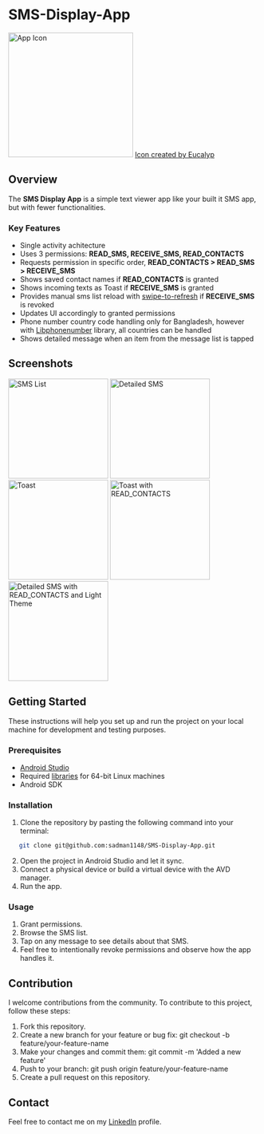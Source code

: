# SMS-Display-App

<img src="https://github.com/sadman1148/SMS-Display-App/assets/71433330/ee652f13-d652-4e73-b7cc-247e83e64658" width="250" alt="App Icon">
<a href="https://www.flaticon.com/free-icons/sms" title="sms icons">Icon created by Eucalyp</a>

## Overview
The **SMS Display App** is a simple text viewer app like your built it SMS app, but with fewer functionalities.

### Key Features
- Single activity achitecture
- Uses 3 permissions: **READ_SMS, RECEIVE_SMS, READ_CONTACTS**
- Requests permission in specific order, **READ_CONTACTS > READ_SMS > RECEIVE_SMS**
- Shows saved contact names if **READ_CONTACTS** is granted
- Shows incoming texts as Toast if **RECEIVE_SMS** is granted
- Provides manual sms list reload with [swipe-to-refresh](https://developer.android.com/develop/ui/views/touch-and-input/swipe/add-swipe-interface) if **RECEIVE_SMS** is revoked
- Updates UI accordingly to granted permissions
- Phone number country code handling only for Bangladesh, however with [Libphonenumber](https://mvnrepository.com/artifact/com.googlecode.libphonenumber/libphonenumber/8.7.0) library, all countries can be handled
- Shows detailed message when an item from the message list is tapped

## Screenshots
<img src="https://github.com/sadman1148/SMS-Display-App/assets/71433330/759942b4-4cc0-47c4-a22f-3aa38f629252" width="200" alt="SMS List">
<img src="https://github.com/sadman1148/SMS-Display-App/assets/71433330/45e097ca-44ee-4e4a-a515-4fe4a056c646" width="200" alt="Detailed SMS">
<img src="https://github.com/sadman1148/SMS-Display-App/assets/71433330/3b6cac00-9539-46d1-ba3b-7fe364b17607" width="200" alt="Toast">
<img src="https://github.com/sadman1148/SMS-Display-App/assets/71433330/e2bc200c-8c71-4bf6-bd69-a89b4dc186e9" width="200" alt="Toast with READ_CONTACTS">
<img src="https://github.com/sadman1148/SMS-Display-App/assets/71433330/5bc68981-2c02-43cf-b806-15dfa0d8897b" width="200" alt="Detailed SMS with READ_CONTACTS and Light Theme">

## Getting Started
These instructions will help you set up and run the project on your local machine for development and testing purposes.

### Prerequisites
- [Android Studio](https://developer.android.com/studio)
- Required [libraries](https://developer.android.com/studio/install#64bit-libs) for 64-bit Linux machines
- Android SDK

### Installation
1. Clone the repository by pasting the following command into your terminal:
```bash
   git clone git@github.com:sadman1148/SMS-Display-App.git
```
2. Open the project in Android Studio and let it sync.
3. Connect a physical device or build a virtual device with the AVD manager.
4. Run the app.

### Usage
1. Grant permissions.
2. Browse the SMS list.
3. Tap on any message to see details about that SMS.
4. Feel free to intentionally revoke permissions and observe how the app handles it.


## Contribution
I welcome contributions from the community. To contribute to this project, follow these steps:

1. Fork this repository.
2. Create a new branch for your feature or bug fix: git checkout -b feature/your-feature-name
3. Make your changes and commit them: git commit -m 'Added a new feature'
4. Push to your branch: git push origin feature/your-feature-name
5. Create a pull request on this repository.


## Contact
Feel free to contact me on my [LinkedIn](https://www.linkedin.com/in/sadman-alam-impulse/) profile.
